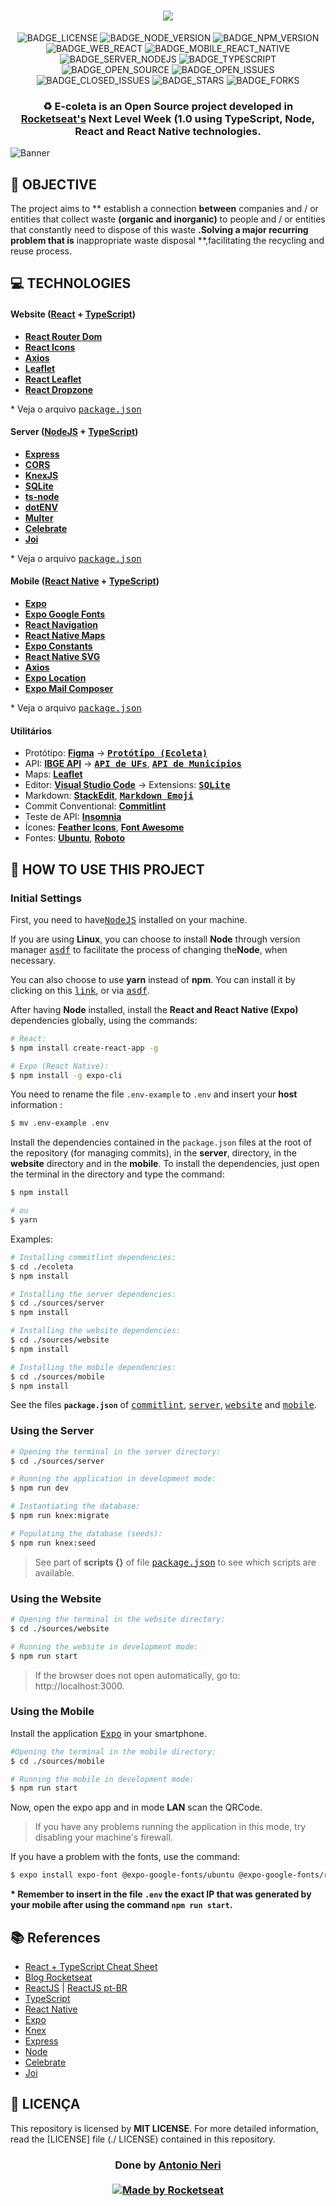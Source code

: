 <h1 align=center>
<img src="https://github.com/Rocketseat/nlw-01-booster/blob/master/.github/ecoleta.png" />
</h1>

<div align="center">

![BADGE_LICENSE] ![BADGE_NODE_VERSION] ![BADGE_NPM_VERSION] ![BADGE_WEB_REACT] ![BADGE_MOBILE_REACT_NATIVE] ![BADGE_SERVER_NODEJS] ![BADGE_TYPESCRIPT] ![BADGE_OPEN_SOURCE] ![BADGE_OPEN_ISSUES] ![BADGE_CLOSED_ISSUES] ![BADGE_STARS] ![BADGE_FORKS]

</div>

<h3 align="center">


♻️ E-coleta is an **Open Source** project developed in **[Rocketseat's][rocketseat_site]** **Next Level Week (1.0** using TypeScript, Node, React and React Native technologies.
</h3>

![Banner](https://user-images.githubusercontent.com/38081852/84095189-04178580-a9d5-11ea-9496-9ec6f6a282e5.png)

## **:rocket: OBJECTIVE**

The project aims to ** establish a connection **between** companies and / or entities that collect waste **(organic and inorganic)** to people and / or entities that constantly need to dispose of this waste **.Solving a major recurring problem that is** inappropriate waste disposal **,facilitating the recycling and reuse process.

<!-- 
  ...
  Local Reservado para o GIF do projeto rodando.
  ...
-->

## **:computer: TECHNOLOGIES**


#### **Website** ([React][react] + [TypeScript][typescript])

  - **[React Router Dom][react_router_dom]**
  - **[React Icons][react_icons]**
  - **[Axios][axios]**
  - **[Leaflet][leaflet]**
  - **[React Leaflet][react_leaflet]**
  - **[React Dropzone][react_dropzone]**


  \* Veja o arquivo <kbd>[package.json](./sources/website/package.json)</kbd>

#### **Server** ([NodeJS][node] + [TypeScript][typescript])

  - **[Express][express]**
  - **[CORS][cors]**
  - **[KnexJS][knex]**
  - **[SQLite][sqlite3]**
  - **[ts-node][tsnode]**
  - **[dotENV][dotenv]**
  - **[Multer][multer]**
  - **[Celebrate][celebrate]**
  - **[Joi][joi]**

  \* Veja o arquivo <kbd>[package.json](./sources/server/package.json)</kbd>

#### **Mobile** ([React Native][react_native] + [TypeScript][typescript])

  - **[Expo][expo]**
  - **[Expo Google Fonts][expo_google_fonts]**
  - **[React Navigation][react_navigation]**
  - **[React Native Maps][react_native_maps]**
  - **[Expo Constants][expo_constants]**
  - **[React Native SVG][react_native_svg]**
  - **[Axios][axios]**
  - **[Expo Location][expo_location]**
  - **[Expo Mail Composer][expo_mail_composer]**

  \* Veja o arquivo <kbd>[package.json](./sources/mobile/package.json)</kbd>

#### **Utilitários**

- Protótipo: **[Figma](https://www.figma.com/)** &rarr; **<kbd>[Protótipo (Ecoleta)](https://www.figma.com/file/1SxgOMojOB2zYT0Mdk28lB/Ecoleta)</kbd>**
- API: **[IBGE API][ibge_api]** &rarr; **<kbd>[API de UFs][ibge_api_ufs]</kbd>**, **<kbd>[API de Municípios][ibge_api_municipios]</kbd>** 
- Maps: **[Leaflet][leaflet]**
- Editor: **[Visual Studio Code][vscode]** &rarr; Extensions: **<kbd>[SQLite][vscode_sqlite_extension]</kbd>**
- Markdown: **[StackEdit][stackedit]**, **<kbd>[Markdown Emoji][markdown_emoji]</kbd>**
- Commit Conventional: **[Commitlint][commitlint]**
- Teste de API: **[Insomnia][insomnia]**
- Ícones: **[Feather Icons][feather_icons]**, **[Font Awesome][font_awesome]**
- Fontes: **[Ubuntu][font_ubuntu]**, **[Roboto][font_roboto]**


## **:wine_glass: HOW TO USE THIS PROJECT**

### Initial Settings

First, you need to have<kbd>[NodeJS](https://nodejs.org/en/download/)</kbd> installed on your machine.

If you are using **Linux**, you can choose to install **Node** through version manager <kbd>[asdf]</kbd> to facilitate the process of changing the**Node**, when necessary.

You can also choose to use **yarn** instead of **npm**.  You can install it by clicking on this <kbd>[link][yarn]</kbd>,  or via <kbd>[asdf]</kbd>.

After having **Node** installed, install the **React and React Native (Expo)** dependencies globally, using the commands:



```sh
# React:
$ npm install create-react-app -g

# Expo (React Native):
$ npm install -g expo-cli 
```

You need to rename the file `.env-example` to `.env` and insert your **host** information :

```sh
$ mv .env-example .env
```

Install the dependencies contained in the `package.json` files at the root of the repository (for managing commits), in the **server**, directory, in the **website** directory and in the **mobile**. To install the dependencies, just open the terminal in the directory and type the command:


```sh
$ npm install

# ou
$ yarn
```

Examples:
```sh
# Installing commitlint dependencies:
$ cd ./ecoleta
$ npm install

# Installing the server dependencies:
$ cd ./sources/server
$ npm install

# Installing the website dependencies:
$ cd ./sources/website
$ npm install

# Installing the mobile dependencies:
$ cd ./sources/mobile
$ npm install
```

See the files **`package.json`** of <kbd>[commitlint](./package.json)</kbd>, <kbd>[server](./sources/server/package.json)</kbd>, <kbd>[website](./sources/website/package.json)</kbd> and <kbd>[mobile](./sources/mobile/package.json)</kbd>.

### Using the Server

```sh
# Opening the terminal in the server directory:
$ cd ./sources/server

# Running the application in development mode:
$ npm run dev

# Instantiating the database:
$ npm run knex:migrate

# Populating the database (seeds):
$ npm run knex:seed
```

> See part of **scripts {}** of file <kbd>[package.json](./sources/server/package.json)</kbd> to see which scripts are available.

### Using the Website

```sh
# Opening the terminal in the website directory:
$ cd ./sources/website

# Running the website in development mode:
$ npm run start
```

> If the browser does not open automatically, go to: http://localhost:3000.

### Using the Mobile

Install the application <kbd>[Expo](https://play.google.com/store/apps/details?id=host.exp.exponent&hl=en)</kbd> in your smartphone.

```sh
#Opening the terminal in the mobile directory:
$ cd ./sources/mobile

# Running the mobile in development mode:
$ npm run start
```

Now, open the expo app and in mode **LAN** scan the QRCode.

>If you have any problems running the application in this mode, try disabling your machine's firewall.

If you have a problem with the fonts, use the command:
```sh
$ expo install expo-font @expo-google-fonts/ubuntu @expo-google-fonts/roboto
```

**\* Remember to insert in the file `.env` the exact IP that was generated by your mobile after using the command `npm run start`.**

## **:books: References**

- [React + TypeScript Cheat Sheet](https://github.com/typescript-cheatsheets/react-typescript-cheatsheet)
- [Blog Rocketseat](https://blog.rocketseat.com.br/)
- [ReactJS](https://reactjs.org/docs/getting-started.html) | [ReactJS pt-BR](https://pt-br.reactjs.org/docs/getting-started.html)
- [TypeScript](https://www.typescriptlang.org/docs/home.html)
- [React Native](https://reactnative.dev/docs/getting-started)
- [Expo](https://expo.io/learn)
- [Knex][knex]
- [Express](https://expressjs.com/pt-br/)
- [Node](https://nodejs.org/en/)
- [Celebrate](https://github.com/arb/celebrate)
- [Joi](https://hapi.dev/module/joi/)

## **:page_with_curl: LICENÇA**

This repository is licensed by  **MIT LICENSE**.  For more detailed information, read the [LICENSE] file (./ LICENSE) contained in this repository.

<h3 align="center">
Done by <a href="https://www.linkedin.com/in/antonio-neri-6789828/">Antonio Neri</a>
<br><br>
<a href="https://rocketseat.com.br">
  <img alt="Made by Rocketseat" src="https://img.shields.io/badge/made%20by-Rocketseat-%237519C1">
</a>
</h3>

<!-- Website Links -->

[rocketseat_site]: https://rocketseat.com.br/

<!-- Badges -->

[BADGE_CLOSED_ISSUES]: https://img.shields.io/github/issues-closed/x0n4d0/ecoleta?color=red

[BADGE_OPEN_ISSUES]: https://img.shields.io/github/issues/x0n4d0/ecoleta?color=green

[BADGE_LICENSE]: https://img.shields.io/github/license/x0n4d0/ecoleta

[BADGE_NODE_VERSION]: https://img.shields.io/badge/node-12.17.0-green

[BADGE_NPM_VERSION]: https://img.shields.io/badge/npm-6.14.4-red

[BADGE_WEB_REACT]: https://img.shields.io/badge/web-react-blue

[BADGE_MOBILE_REACT_NATIVE]: https://img.shields.io/badge/mobile-react%20native-blueviolet

[BADGE_SERVER_NODEJS]: https://img.shields.io/badge/server-nodejs-important

[BADGE_STARS]: https://img.shields.io/github/stars/x0n4d0/ecoleta?style=social

[BADGE_FORKS]: https://img.shields.io/github/forks/x0n4d0/ecoleta?style=social

[BADGE_TYPESCRIPT]: https://badges.frapsoft.com/typescript/code/typescript.png?v=101

[BADGE_OPEN_SOURCE]: https://badges.frapsoft.com/os/v1/open-source.png?v=103

<!-- Techs -->

[react]: https://reactjs.org/

[typescript]: https://www.typescriptlang.org/

[node]: https://nodejs.org/en/

[leaflet]: https://react-leaflet.js.org/en/

[ibge_api]: https://servicodados.ibge.gov.br/api/docs/localidades?versao=1

[ibge_api_ufs]: https://servicodados.ibge.gov.br/api/docs/localidades?versao=1#api-UFs-estadosGet

[ibge_api_municipios]: https://servicodados.ibge.gov.br/api/docs/localidades?versao=1#api-Municipios-estadosUFMunicipiosGet

[vscode]: https://code.visualstudio.com/

[react_native]: http://www.reactnative.com/

[stackedit]: https://stackedit.io

[vscode_sqlite_extension]: https://marketplace.visualstudio.com/items?itemName=alexcvzz.vscode-sqlite

[markdown_emoji]: https://gist.github.com/rxaviers/7360908

[commitlint]: https://github.com/conventional-changelog/commitlint

[express]: https://expressjs.com/

[cors]: https://expressjs.com/en/resources/middleware/cors.html

[knex]: http://knexjs.org/

[sqlite3]: https://github.com/mapbox/node-sqlite3

[tsnode]: https://github.com/TypeStrong/ts-node

[feather_icons]: https://feathericons.com/

[insomnia]: https://insomnia.rest/

[react_leaflet]: https://react-leaflet.js.org/

[react_router_dom]: https://github.com/ReactTraining/react-router/tree/master/packages/react-router-dom

[react_icons]: https://react-icons.github.io/react-icons/

[axios]: https://github.com/axios/axios

[dotenv]: https://github.com/motdotla/dotenv

[expo]: https://expo.io/

[expo_google_fonts]: https://github.com/expo/google-fonts

[react_navigation]: https://reactnavigation.org/

[react_native_maps]: https://github.com/react-native-community/react-native-maps

[expo_constants]: https://docs.expo.io/versions/latest/sdk/constants/

[react_native_svg]: https://github.com/react-native-community/react-native-svg

[expo_location]: https://docs.expo.io/versions/latest/sdk/location/

[expo_mail_composer]: https://docs.expo.io/versions/latest/sdk/mail-composer/

[font_roboto]: https://fonts.google.com/specimen/Roboto

[font_ubuntu]: https://fonts.google.com/specimen/Ubuntu

[font_awesome]: https://fontawesome.com/

[multer]: https://github.com/expressjs/multer

[celebrate]: https://github.com/arb/celebrate

[joi]: https://github.com/hapijs/joi

[react_dropzone]: https://github.com/react-dropzone/react-dropzone

[asdf]: https://github.com/asdf-vm/asdf

[yarn]: https://classic.yarnpkg.com/en/docs/install/#debian-stable
